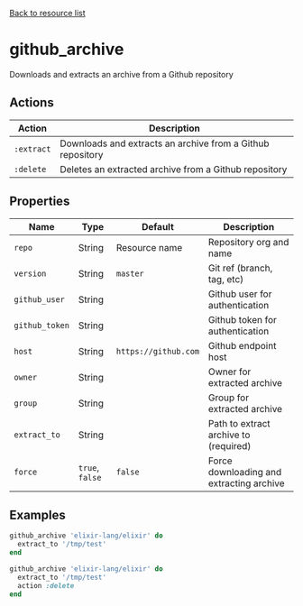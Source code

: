 [Back to resource list](../README.md#resources)

# github_archive

Downloads and extracts an archive from a Github repository

## Actions

| Action     | Description                                                |
| ---------- | ---------------------------------------------------------- |
| `:extract` | Downloads and extracts an archive from a Github repository |
| `:delete`  | Deletes an extracted archive from a Github repository      |

## Properties

| Name           | Type            | Default              | Description                              |
| -------------- | --------------- | -------------------- | ---------------------------------------- |
| `repo`         | String          | Resource name        | Repository org and name                  |
| `version`      | String          | `master`             | Git ref (branch, tag, etc)               |
| `github_user`  | String          |                      | Github user for authentication           |
| `github_token` | String          |                      | Github token for authentication          |
| `host`         | String          | `https://github.com` | Github endpoint host                     |
| `owner`        | String          |                      | Owner for extracted archive              |
| `group`        | String          |                      | Group for extracted archive              |
| `extract_to`   | String          |                      | Path to extract archive to (required)    |
| `force`        | `true`, `false` | `false`              | Force downloading and extracting archive |

## Examples

```ruby
github_archive 'elixir-lang/elixir' do
  extract_to '/tmp/test'
end

github_archive 'elixir-lang/elixir' do
  extract_to '/tmp/test'
  action :delete
end
```
